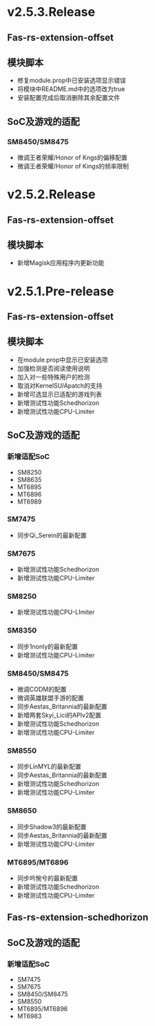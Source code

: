 # v2.5.3.Release
## Fas-rs-extension-offset
## 模块脚本
- 修复module.prop中已安装选项显示错误
- 将模块中README.md中的选项改为true
- 安装配置完成后取消删除其余配置文件
## SoC及游戏的适配
### SM8450/SM8475
- 微调王者荣耀/Honor of Kngs的偏移配置
- 微调王者荣耀/Honor of Kings的频率限制
# v2.5.2.Release
## Fas-rs-extension-offset
## 模块脚本
- 新增Magisk应用程序内更新功能
# v2.5.1.Pre-release
## Fas-rs-extension-offset
## 模块脚本
- 在module.prop中显示已安装选项
- 加强检测是否阅读使用说明
- 加入对一些特殊用户的检测
- 取消对KernelSU/Apatch的支持
- 新增可选显示已适配的游戏列表
- 新增测试性功能Schedhorizon
- 新增测试性功能CPU-Limiter
## SoC及游戏的适配
### 新增适配SoC
- SM8250
- SM8635
- MT6895
- MT6896
- MT6989
### SM7475
- 同步Qi_Serein的最新配置
### SM7675
- 新增测试性功能Schedhorizon
- 新增测试性功能CPU-Limiter
### SM8250
- 新增测试性功能CPU-LImiter
### SM8350
- 同步1nonly的最新配置
- 新增测试性功能CPU-Limiter
### SM8450/SM8475
- 微调CODM的配置
- 微调英雄联盟手游的配置
- 同步Aestas_Britannia的最新配置
- 新增两套Skyi_Lici的APIv2配置
- 新增测试性功能Schedhorizon
- 新增测试性功能CPU-Limiter
### SM8550
- 同步LinMYL的最新配置
- 同步Aestas_Britannia的最新配置
- 新增测试性功能Schedhorizon
- 新增测试性功能CPU-Limiter
### SM8650
- 同步Shadow3的最新配置
- 同步Aestas_Britannia的最新配置
- 新增测试性功能CPU-Limiter
### MT6895/MT6896
- 同步吟惋兮的最新配置
- 新增测试性功能Schedhorizon
- 新增测试性功能CPU-Limiter
## Fas-rs-extension-schedhorizon
## SoC及游戏的适配
### 新增适配SoC
- SM7475
- SM7675
- SM8450/SM8475
- SM8550
- MT6895/MT6896
- MT6983
